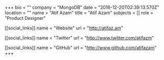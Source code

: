 +++
bio = ""
company = "MongoDB"
date = "2016-12-20T02:39:13.570Z"
location = ""
name = "Atif Azam"
title = "Atif Azam"
subjects = []
role = "Product Designer"

[[social_links]]
  name = "Website"
  url = "http://atifaz.am"

[[social_links]]
  name = "Twitter"
  url = "http://www.twitter.com/atifazm"

[[social_links]]
  name = "GitHub"
  url = "http://www.github.com/atifazam"
+++
